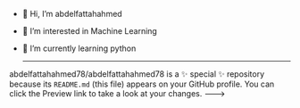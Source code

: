 - 👋 Hi, I’m abdelfattahahmed
- 👀 I’m interested in Machine Learning
- 🌱 I’m currently learning python

  ---------------------------------------
abdelfattahahmed78/abdelfattahahmed78 is a ✨ special ✨ repository because its `README.md` (this file) appears on your GitHub profile.
You can click the Preview link to take a look at your changes.
--->
